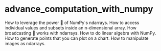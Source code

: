 # advance_computation_with_numpy
How to leverage the power 💪 of NumPy's ndarrays.  How to access individual values and subsets inside an n-dimensional array.  How broadcasting 📣 works with ndarrays.  How to do linear algebra with NumPy.  How to generate points that you can plot on a chart.  How to manipulate images as ndarrays.
